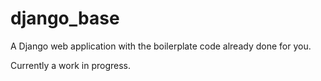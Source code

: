 # django_base
A Django web application with the boilerplate code already done for you.

Currently a work in progress. 
